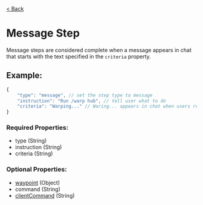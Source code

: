 [< Back](https://github.com/LilFroggy/BingoHelper-Guide-Creation-Process/blob/master/README.md#step-types)
# Message Step
Message steps are considered complete when a message appears in chat that starts with the text specified in the ``criteria`` property.

## Example:
```js
{
    "type": "message", // set the step type to message
    "instruction": "Run /warp hub", // tell user what to do
    "criteria": "Warping..." // Waring... appears in chat when users run /warp hub
}
```
### Required Properties:
- type (String)
- instruction (String)
- criteria (String)

### Optional Properties:
- [waypoint](https://github.com/LilFroggy/BingoHelper-Guide-Creation-Process/blob/master/globalStepProperties/waypoint.md#waypoint-step-property) (Object)
- command (String)
- [clientCommand](https://github.com/LilFroggy/BingoHelper-Guide-Creation-Process/blob/master/globalStepProperties/clientCommand.md#clientcommand-step-property) (String)

